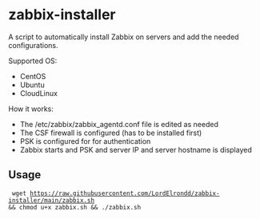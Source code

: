 # zabbix-installer

A script to automatically install Zabbix on servers and add the needed configurations.

Supported OS:

- CentOS
- Ubuntu
- CloudLinux

How it works:

- The /etc/zabbix/zabbix_agentd.conf file is edited as needed
- The CSF firewall is configured (has to be installed first)
- PSK is configured for for authentication
- Zabbix starts and PSK and server IP and server hostname is displayed

<h2>Usage</h2>

<code> wget https://raw.githubusercontent.com/LordElrondd/zabbix-installer/main/zabbix.sh && chmod u+x zabbix.sh && ./zabbix.sh </code>
